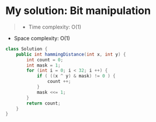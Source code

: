 # My solution: Bit manipulation
> - Time complexity: O(1) 
- Space complexity: O(1)
```Java
class Solution {
    public int hammingDistance(int x, int y) {
        int count = 0;
        int mask = 1;
        for (int i = 0; i < 32; i ++) {
            if ( ((x ^ y) & mask) != 0 ) {
                count ++;
            }
            mask <<= 1;
        }
        return count;
    }
}
```
